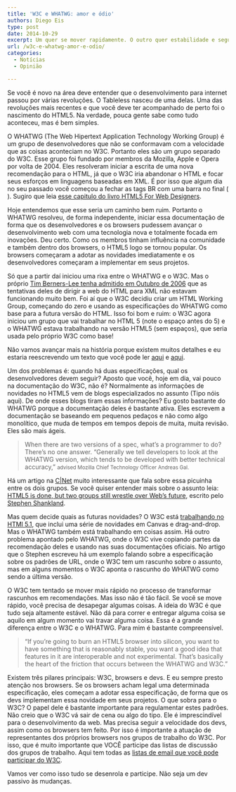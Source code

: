 ```yaml
---
title: 'W3C e WHATWG: amor e ódio'
authors: Diego Eis
type: post
date: 2014-10-29
excerpt: Um quer se mover rapidamente. O outro quer estabilidade e segurança.
url: /w3c-e-whatwg-amor-e-odio/
categories:
  - Notícias
  - Opinião

---
```

Se você é novo na área deve entender que o desenvolvimento para internet passou por várias revoluções. O Tableless nasceu de uma delas. Uma das revoluções mais recentes e que você deve ter acompanhado de perto foi o nascimento do HTML5. Na verdade, pouca gente sabe como tudo aconteceu, mas é bem simples.

O WHATWG (The Web Hipertext Application Technology Working Group) é um grupo de desenvolvedores que não se conformavam com a velocidade que as coisas aconteciam no W3C. Portanto eles são um grupo separado do W3C. Esse grupo foi fundado por membros da Mozilla, Apple e Opera por volta de 2004. Eles resolveram iniciar a escrita de uma nova recomendação para o HTML, já que o W3C iria abandonar o HTML e focar seus esforços em linguagens baseadas em XML. É por isso que algum dia no seu passado você começou a fechar as tags BR com uma barra no final (<br />). Sugiro que leia [esse capitulo do livro HTML5 For Web Designers][1].

Hoje entendemos que esse seria um caminho bem ruim. Portanto o WHATWG resolveu, de forma independente, iniciar essa documentação de forma que os desenvolvedores e os browsers pudessem avançar o desenvolvimento web com uma tecnologia nova e totalmente focada em inovações. Deu certo. Como os membros tinham influência na comunidade e também dentro dos browsers, o HTML5 logo se tornou popular. Os browsers começaram a adotar as novidades imediatamente e os desenvolvedores começaram a implementar em seus projetos.

Só que a partir daí iniciou uma rixa entre o WHATWG e o W3C. Mas o próprio [Tim Berners-Lee tenha admitido em Outubro de 2006][2] que as tentativas deles de dirigir a web do HTML para XML não estavam funcionando muito bem. Foi aí que o W3C decidiu criar um HTML Working Group, começando do zero e usando as especificações do WHATWG como base para a futura versão do HTML. Isso foi bom e ruim: o W3C agora iniciou um grupo que vai trabalhar no HTML 5 (note o espaço antes do 5) e o WHATWG estava trabalhando na versão HTML5 (sem espaços), que seria usada pelo próprio W3C como base!

Não vamos avançar mais na história porque existem muitos detalhes e eu estaria reescrevendo um texto que você pode ler [aqui][3] e [aqui][4].

Um dos problemas é: quando há duas especificações, qual os desenvolvedores devem seguir? Aposto que você, hoje em dia, vai pouco na documentação do W3C, não é? Normalmente as informações de novidades no HTML5 vem de blogs especializados no assunto (Tipo nóis aqui). De onde esses blogs tiram essas informações? Eu gosto bastante do WHATWG porque a documentação deles é bastante ativa. Eles escrevem a documentação se baseando em pequenos pedaços e não como algo monolítico, que muda de tempos em tempos depois de muita, muita revisão. Eles são mais ágeis. 

> When there are two versions of a spec, what&#8217;s a programmer to do? There&#8217;s no one answer. &#8220;Generally we tell developers to look at the WHATWG version, which tends to be developed with better technical accuracy,&#8221; <small>advised Mozilla Chief Technology Officer Andreas Gal.</small>

Há um artigo na [C|Net][5] muito interessante que fala sobre essa picuinha entre os dois grupos. Se você quiser entender mais sobre o assunto leia: [HTML5 is done, but two groups still wrestle over Web&#8217;s future][6], escrito pelo [Stephen Shankland][7].

Mas quem decide quais as futuras novidades? O W3C está [trabalhando no HTMl 5.1][8], que inclui uma série de novidades em Canvas e drag-and-drop. Mas o WHATWG também está trabalhando em coisas assim. Há outro problema apontado pelo WHATWG, onde o W3C vive copiando partes da recomendação deles e usando nas suas documentações oficiais. No artigo que o Stephen escreveu há um exemplo falando sobre a especificação sobre os padrões de URL, onde o W3C tem um rascunho sobre o assunto, mas em alguns momentos o W3C aponta o rascunho do WHATWG como sendo a última versão.

O W3C tem tentado se mover mais rápido no processo de transformar rascunhos em recomendações. Mas isso não é tão fácil. Se você se move rápido, você precisa de desapegar algumas coisas. A ideia do W3C é que tudo seja altamente estável. Não dá para correr e entregar alguma coisa se aquilo em algum momento vai travar alguma coisa. Essa é a grande diferença entre o W3C e o WHATWG. Para mim é bastante compreensível.

> &#8220;If you&#8217;re going to burn an HTML5 browser into silicon, you want to have something that is reasonably stable, you want a good idea that features in it are interoperable and not experimental. That&#8217;s basically the heart of the friction that occurs between the WHATWG and W3C.&#8221;

Existem três pilares principais: W3C, browsers e devs. E eu sempre presto atenção nos browsers. Se os browsers acham legal uma determinada especificação, eles começam a adotar essa especificação, de forma que os devs implementam essa novidade em seus projetos. O que sobra para o W3C? O papel dele é bastante importante para regulamentar estes padrões. Não creio que o W3C vá sair de cena ou algo do tipo. Ele é imprescindível para o desenvolvimento da web. Mas precisa seguir a velocidade dos devs, assim como os browsers tem feito. Por isso é importante a atuação de representantes dos próprios browsers nos grupos de trabalho do W3C. Por isso, que é muito importante que VOCÊ participe das listas de discussão dos grupos de trabalho. Aqui tem todas as [listas de email que você pode participar do W3C][9].

Vamos ver como isso tudo se desenrola e participe. Não seja um dev passivo às mudanças.

 [1]: http://html5forwebdesigners.com/history/index.html#the_schism_whatwg_tf
 [2]: http://dig.csail.mit.edu/breadcrumbs/node/166
 [3]: https://github.com/whatwg/web-history "Um resumo da história escrita pelo próprio WHATWG"
 [4]: http://html5forwebdesigners.com/history/index.html#the_schism_whatwg_tf "A história do WHATWG contada pelo livro HTML5 para Web Designers."
 [5]: http://www.cnet.com
 [6]: http://www.cnet.com/news/html5-is-done-but-two-groups-still-wrestle-over-webs-future/
 [7]: http://twitter.com/stshank
 [8]: http://www.cnet.com/news/w3c-buttons-down-html5-opens-up-html5-1/
 [9]: http://lists.w3.org/